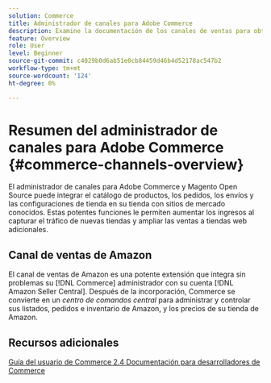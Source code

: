 ```yaml
---
solution: Commerce
title: Administrador de canales para Adobe Commerce
description: Examine la documentación de los canales de ventas para obtener Adobe Commerce y Magento Open Source.
feature: Overview
role: User
level: Beginner
source-git-commit: c4029b0d6ab51e0cb84459d46b4d52178ac547b2
workflow-type: tm+mt
source-wordcount: '124'
ht-degree: 0%

---
```



# Resumen del administrador de canales para Adobe Commerce {#commerce-channels-overview}

El administrador de canales para Adobe Commerce y Magento Open Source puede integrar el catálogo de productos, los pedidos, los envíos y las configuraciones de tienda en su tienda con sitios de mercado conocidos. Estas potentes funciones le permiten aumentar los ingresos al capturar el tráfico de nuevas tiendas y ampliar las ventas a tiendas web adicionales.

## Canal de ventas de Amazon

El canal de ventas de Amazon es una potente extensión que integra sin problemas su [!DNL Commerce] administrador con su cuenta [!DNL Amazon Seller Central]. Después de la incorporación, Commerce se convierte en un _centro de comandos central_ para administrar y controlar sus listados, pedidos e inventario de Amazon, y los precios de su tienda de Amazon.

## Recursos adicionales

[Guía del usuario de Commerce 2.4 ](https://docs.magento.com/user-guide/)
[Documentación para desarrolladores de Commerce](https://devdocs.magento.com/)

